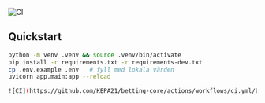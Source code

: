 ![CI](https://github.com/KEPA21/betting-core/actions/workflows/ci.yml/badge.svg)

## Quickstart

```bash
python -m venv .venv && source .venv/bin/activate
pip install -r requirements.txt -r requirements-dev.txt
cp .env.example .env   # fyll med lokala värden
uvicorn app.main:app --reload

![CI](https://github.com/KEPA21/betting-core/actions/workflows/ci.yml/badge.svg?branch=main)
